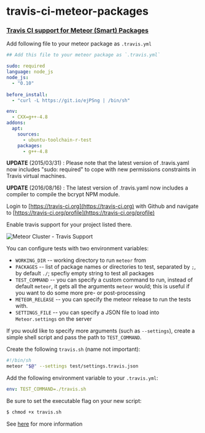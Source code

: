 travis-ci-meteor-packages
=========================

### [Travis CI support for Meteor (Smart) Packages](http://meteorhacks.com/travis-ci-support-for-meteor-packages.html)

Add following file to your meteor package as `.travis.yml`

```yaml
## Add this file to your meteor package as `.travis.yml`

sudo: required
language: node_js
node_js:
  - "0.10"
  
before_install:
  - "curl -L https://git.io/ejPSng | /bin/sh"

env:
  - CXX=g++-4.8
addons:
  apt:
    sources:
      - ubuntu-toolchain-r-test
    packages:
      - g++-4.8
```

**UPDATE** (2015/03/31) : Please note that the latest version of .travis.yaml now includes "sudo: required" to cope with new permissions constraints in Travis virtual machines.

**UPDATE** (2016/08/16) : The latest version of .travis.yaml now includes a compiler to compile the bcrypt NPM module.

Login to [https://travis-ci.org](https://travis-ci.org) with Github and navigate to [https://travis-ci.org/profile](https://travis-ci.org/profile)

Enable travis support for your project listed there.

![Meteor Cluster - Travis Support](http://i.imgur.com/JY9o3xm.png)

You can configure tests with two environment variables:
 * `WORKING_DIR` -- working directory to run `meteor` from
 * `PACKAGES` -- list of package names or directories to test, separated by `;`, by default `./`; specfiy empty string to test all packages
 * `TEST_COMMAND` -- you can specify a custom command to run, instead of default `meteor`, it gets all the arguments `meteor` would; this is useful if you want to do some more pre- or post-processing
 * `METEOR_RELEASE` -- you can specify the meteor release to run the tests with.
 * `SETTINGS_FILE` -- you can specify a JSON file to load into `Meteor.settings` on the server

If you would like to specify more arguments (such as `--settings`), create a simple shell script and pass the path to `TEST_COMMAND`.

Create the following `travis.sh` (name not important):
```bash
#!/bin/sh
meteor "$@" --settings test/settings.travis.json
```
Add the following environment variable to your `.travis.yml`:
```yaml
env: TEST_COMMAND=./travis.sh
```

Be sure to set the executable flag on your new script:
```bash
$ chmod +x travis.sh
```

See [here](http://meteorhacks.com/travis-ci-support-for-meteor-packages.html) for more information
